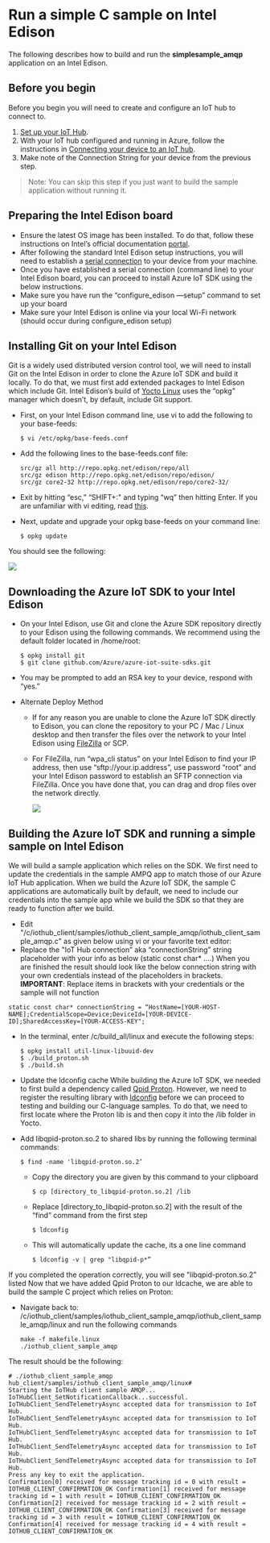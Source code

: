 # Run a simple C sample on Intel Edison

The following describes how to build and run the **simplesample_amqp** application on an Intel Edison.

## Before you begin
Before you begin you will need to create and configure an IoT hub to connect to.
  1. [Set up your IoT Hub][setup-iothub].
  1. With your IoT hub configured and running in Azure, follow the instructions in [Connecting your device to an IoT hub][provision-device].
  1. Make note of the Connection String for your device from the previous step.

  > Note: You can skip this step if you just want to build the sample application without running it.

## Preparing the Intel Edison board

- Ensure the latest OS image has been installed. To do that, follow these instructions on Intel’s official documentation [portal][IntelEdisonGettingStarted].
- After following the standard Intel Edison setup instructions, you will need to establish a [serial connection][IntelEdisonSerialConnection] to your device from your machine.
- Once you have established a serial connection (command line) to your Intel Edison board, you can proceed to install Azure IoT SDK using the below instructions.
- Make sure you have run the “configure_edison —setup” command to set up your board
- Make sure your Intel Edison is online via your local Wi-Fi network (should occur during configure_edison setup)

## Installing Git on your Intel Edison

Git is a widely used distributed version control tool, we will need to install Git on the Intel Edison in order to clone the Azure IoT SDK and build it locally. To do that, we must first add extended packages to Intel Edison which include Git. Intel Edison’s build of [Yocto Linux][yocto] uses the “opkg” manager which doesn’t, by default, include Git support.

- First, on your Intel Edison command line, use vi to add the following to your base-feeds:

	```
    $ vi /etc/opkg/base-feeds.conf
    ```

- Add the following lines to the base-feeds.conf file:

  ```
  src/gz all http://repo.opkg.net/edison/repo/all
  src/gz edison http://repo.opkg.net/edison/repo/edison/
  src/gz core2-32 http://repo.opkg.net/edison/repo/core2-32/
  ```

- Exit by hitting “esc,” “SHIFT+:" and typing “wq” then hitting Enter. If you are unfamiliar with vi editing, read [this][vi].

- Next, update and upgrade your opkg base-feeds on your command line:

    ```
    $ opkg update
    ```

You should see the following:

![][img1]

## Downloading the Azure IoT SDK to your Intel Edison

- On your Intel Edison, use Git and clone the Azure SDK repository directly to your Edison using the following commands. We recommend using the default folder located in /home/root:

  ```
  $ opkg install git
  $ git clone github.com/Azure/azure-iot-suite-sdks.git
  ```

- You may be prompted to add an RSA key to your device, respond with “yes.”

- Alternate Deploy Method

  - If for any reason you are unable to clone the Azure IoT SDK directly to Edison, you can clone the repository to your PC / Mac / Linux desktop and then transfer the files over the network to your Intel  Edison using [FileZilla][filezilla] or SCP.
  - For FileZilla, run “wpa_cli status” on your Intel Edison to find your IP address, then use “sftp://your.ip.address”, use password “root” and your Intel Edison password to establish an SFTP connection via FileZilla. Once you have done that, you can drag and drop files over the network directly.

	![][img2]

## Building the Azure IoT SDK and running a simple sample on Intel Edison

We will build a sample application which relies on the SDK.
We first need to update the credentials in the sample AMPQ app to match those of our Azure IoT Hub application. When we build the Azure IoT SDK, the sample C applications are automatically built by default, we need to include our credentials into the sample app while we build the SDK so that they are ready to function after we build.

- Edit "/c/iothub_client/samples/iothub_client_sample_amqp/iothub_client_sample_amqp.c" as given below using vi or your favorite text editor:
 - Replace the "IoT Hub connection” aka “connectionString” string placeholder with your info as below (static const char* ….) When you are finished the result should look like the below connection string with your own credentials instead of the placeholders in brackets.
  **IMPORTANT**: Replace items in brackets with your credentials or the sample will not function
  ```
  static const char* connectionString = “HostName=[YOUR-HOST-NAME];CredentialScope=Device;DeviceId=[YOUR-DEVICE-ID];SharedAccessKey=[YOUR-ACCESS-KEY";
  ```

- In the terminal, enter /c/build_all/linux and execute the following steps:
  ```
  $ opkg install util-linux-libuuid-dev
  $ ./build_proton.sh
  $ ./build.sh
  ```

- Update the ldconfig cache
  While building the Azure IoT SDK, we needed to first build a dependency called [Qpid Proton][qpidproton].
  However, we need to register the resulting library with [ldconfig][ldcconfig] before we can proceed to testing and building our C-language samples.
  To do that, we need to first locate where the Proton lib is and then copy it into the /lib folder in Yocto.

- Add libqpid-proton.so.2 to shared libs by running the following terminal commands:
  ```
  $ find -name 'libqpid-proton.so.2’
  ```
  - Copy the directory you are given by this command to your clipboard
    ```
    $ cp [directory_to_libqpid-proton.so.2] /lib
    ```
  - Replace [directory_to_libqpid-proton.so.2] with the result of the “find” command from the first step
    ```
    $ ldconfig
    ```
  - This will automatically update the cache, its a one line command
    ```
    $ ldconfig -v | grep "libqpid-p*”
    ```
If you completed the operation correctly, you will see "libqpid-proton.so.2” listed
Now that we have added Qpid Proton to our ldcache, we are able to build the sample C project which relies on Proton:

- Navigate back to: /c/iothub_client/samples/iothub_client_sample_amqp/iothub_client_sample_amqp/linux and run the following commands
  ```
  make -f makefile.linux
  ./iothub_client_sample_amqp
  ```

The result should be the following:

```
# ./iothub_client_sample_amqp
hub_client/samples/iothub_client_sample_amqp/linux#
Starting the IoTHub client sample AMQP...
IoTHubClient_SetNotificationCallback...successful.
IoTHubClient_SendTelemetryAsync accepted data for transmission to IoT Hub.
IoTHubClient_SendTelemetryAsync accepted data for transmission to IoT Hub.
IoTHubClient_SendTelemetryAsync accepted data for transmission to IoT Hub.
IoTHubClient_SendTelemetryAsync accepted data for transmission to IoT Hub.
IoTHubClient_SendTelemetryAsync accepted data for transmission to IoT Hub.
Press any key to exit the application.
Confirmation[0] received for message tracking id = 0 with result = IOTHUB_CLIENT_CONFIRMATION_OK Confirmation[1] received for message tracking id = 1 with result = IOTHUB_CLIENT_CONFIRMATION_OK Confirmation[2] received for message tracking id = 2 with result = IOTHUB_CLIENT_CONFIRMATION_OK Confirmation[3] received for message tracking id = 3 with result = IOTHUB_CLIENT_CONFIRMATION_OK Confirmation[4] received for message tracking id = 4 with result = IOTHUB_CLIENT_CONFIRMATION_OK
```


[IntelEdisonGettingStarted]: https://software.intel.com/en-us/iot/library/edison-getting-started
[IntelEdisonSerialConnection]: https://software.intel.com/en-us/setting-up-serial-terminal-intel-edison-board
[yocto]: http://www.yoctoproject.org/docs/latest/adt-manual/adt-manual.html
[vi]: https://www.cs.colostate.edu/helpdocs/vi.html
[filezilla]: https://filezilla-project.org
[qpidproton]: http://qpid.apache.org/releases/qpid-proton-0.5/
[ldcconfig]: http://codeyarns.com/2014/01/14/how-to-add-library-directory-to-ldconfig-cache/

[img1]: ./media/edison01.png
[img2]: ./media/edison02.png

[setup-iothub]: ../../doc/setup_iothub.md
[provision-device]: ./provision_device.md
